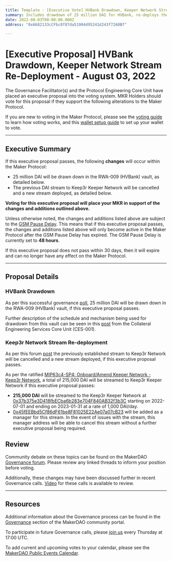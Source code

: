 ```yaml
---
title: Template - [Executive Vote] HVBank Drawdown, Keeper Network Stream Re-Deployment - August 03, 2022
summary: Includes drawdown of 25 million DAI for HVBank, re-deploys the DAI stream for the Keep3r Network.
date: 2022-08-03T00:00:00.000Z
address: "0x6682133cCFbc8f87da51904d95241d243f7260Bf"

---
```

# [Executive Proposal] HVBank Drawdown, Keeper Network Stream Re-Deployment - August 03, 2022

The Governance Facilitator(s) and the Protocol Engineering Core Unit have placed an executive proposal into the voting system. MKR Holders should vote for this proposal if they support the following alterations to the Maker Protocol.

If you are new to voting in the Maker Protocol, please see the [voting guide](https://community-development.makerdao.com/en/learn/governance/how-voting-works/) to learn how voting works, and this [wallet setup guide](https://community-development.makerdao.com/en/learn/governance/voting-setup/) to set up your wallet to vote.

---

## Executive Summary

If this executive proposal passes, the following **changes** will occur within the Maker Protocol:
- 25 million DAI will be drawn down in the RWA-009 (HVBank) vault, as detailed below.
- The previous DAI stream to Keep3r Keeper Network will be cancelled and a new stream deployed, as detailed below.

**Voting for this executive proposal will place your MKR in support of the changes and additions outlined above.**

Unless otherwise noted, the changes and additions listed above are subject to the [GSM Pause Delay](https://manual.makerdao.com/parameter-index/core/param-gsm-pause-delay). This means that if this executive proposal passes, the changes and additions listed above will only become active in the Maker Protocol after the GSM Pause Delay has expired. The GSM Pause Delay is currently set to **48 hours**.

If this executive proposal does not pass within 30 days, then it will expire and can no longer have any effect on the Maker Protocol.

---

## Proposal Details

### HVBank Drawdown

As per this successful governance [poll](https://vote.makerdao.com/polling/QmQMDasC#vote-breakdown), 25 million DAI will be drawn down in the RWA-009 (HVBank) vault, if this executive proposal passes.

Further description of the schedule and mechanism being used for drawdown from this vault can be seen in this [post](https://forum.makerdao.com/t/rwa009-hvbank-mip21-token-ces-domain-team-assessment/15861/8) from the Collateral Engineering Services Core Unit (CES-001).

### Keep3r Network Stream Re-deployment

As per this forum [post](https://forum.makerdao.com/t/mip63c4-sp4-onboard-amend-keeper-network-keep3r-network/14321/8) the previously established stream to Keep3r Network will be cancelled and a new stream deployed, if this executive proposal passes.

As per the ratified [MIP63c4-SP4: Onboard/Amend Keeper Network - Keep3r Network](https://mips.makerdao.com/mips/details/MIP63c4SP4), a total of 215,000 DAI will be streamed to Keep3r Keeper Network if this executive proposal passes:

- **215,000 DAI** will be streamed to the Keep3r Keeper Network at [0x37b375e3D418fbECba6b283e704F840AB32f3b3C](https://etherscan.io/address/0x37b375e3D418fbECba6b283e704F840AB32f3b3C) starting on 2022-07-01 and ending on 2023-01-31 at a rate of 1,000 DAI/day.
- [0x45fEEBbd5Cf86dF61be8F81025E22Ae07a07cB23](https://etherscan.io/address/0x45fEEBbd5Cf86dF61be8F81025E22Ae07a07cB23) will be added as a manager for this stream. In the event of issues with the stream, this manager address will be able to cancel this stream without a further executive proposal being required.

## Review

Community debate on these topics can be found on the MakerDAO [Governance forum](https://forum.makerdao.com/). Please review any linked threads to inform your position before voting.

Additionally, these changes may have been discussed further in recent Governance calls. [Video](https://www.youtube.com/playlist?list=PLLzkWCj8ywWNq5-90-Id6VPSsrk4OWVan) for these calls is available to review.

---

## Resources

Additional information about the Governance process can be found in the [Governance](https://community-development.makerdao.com/en/learn/governance) section of the MakerDAO community portal.

To participate in future Governance calls, please [join us](https://github.com/makerdao/community/tree/master/governance/governance-and-risk-meetings) every Thursday at 17:00 UTC.

To add current and upcoming votes to your calendar, please see the [MakerDAO Public Events Calendar](https://calendar.google.com/calendar/embed?src=makerdao.com_3efhm2ghipksegl009ktniomdk%40group.calendar.google.com&ctz=UTC&mode=week&showCalendars=0&showPrint=0).
